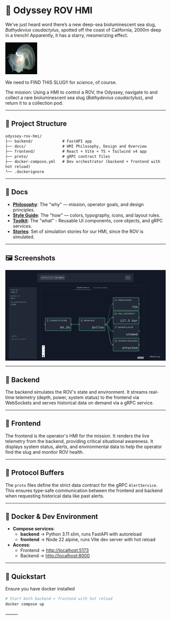 # 🌊 Odyssey ROV HMI

We’ve just heard word there’s a new deep-sea bioluminescent sea slug, *Bathydevius caudactylus*, spotted off the coast of California, 2000m deep in a trench!
Apparently, it has a starry, mesmerizing effect.

<img src="docs/assets/slug.png" alt="Bathydevius caudactylus" width="100" height="100" />

We need to FIND THIS SLUG!! for *science*, of course.

The mission: Using a HMI to control a ROV, the Odyssey, navigate to and collect a rare bioluminescent sea slug (*Bathydevius caudactylus*), and return it to a collection pod. 

---

## 📂 Project Structure
```
odyssey-rov-hmi/
├── backend/             # FastAPI app
├── docs/                # HMI Philosophy, Design and Overview
├── frontend/            # React + Vite + TS + Tailwind v4 app
├── proto/               # gRPC contract files
├── docker-compose.yml   # Dev orchestrator (backend + frontend with hot reload)
└── .dockerignore
```
---

## 🔑 Docs

- **[Philosophy](docs/philosophy.md)**: The "why" — mission, operator goals, and design principles.
- **[Style Guide](docs/style-guide.md)**: The "how" — colors, typography, icons, and layout rules.
- **[Toolkit](docs/toolkit.md)**: The "what" - Reusable UI components, core objects, and gRPC services.
- **[Stories](docs/stories.md)**: Set of simulation stories for our HMI, since the ROV is simulated.

---

## 🖼️ Screenshots

![Odyssey ROV HMI Screenshot](docs/assets/v1screenshot.png)

---


## 🔑 Backend

The backend simulates the ROV's state and environment. It streams real-time telemetry (depth, power, system status) to the frontend via WebSockets and serves historical data on demand via a gRPC service.

---

## 🔑 Frontend

The frontend is the operator's HMI for the mission. It renders the live telemetry from the backend, providing critical situational awareness. It displays system status, alerts, and environmental data to help the operator find the slug and monitor ROV health.

---

## 🔑 Protocol Buffers

The `proto` files define the strict data contract for the gRPC `AlertService`. This ensures type-safe communication between the frontend and backend when requesting historical data like past alerts.

---

## 🔑 Docker & Dev Environment

- **Compose services**:  
  - **backend** → Python 3.11 slim, runs FastAPI with autoreload  
  - **frontend** → Node 22 alpine, runs Vite dev server with hot reload  
- **Access**:  
  - Frontend → [http://localhost:5173](http://localhost:5173)  
  - Backend → [http://localhost:8000](http://localhost:8000)  

---

## 🚀 Quickstart
Ensure you have docker installed

```bash
# Start both backend + frontend with hot reload
docker compose up

```
⸻
````
